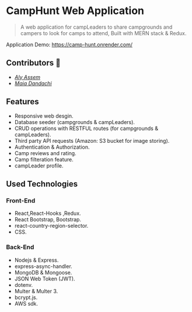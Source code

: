 # CampHunt Web Application
> A web application for campLeaders to share campgrounds and campers to look for camps to attend, Built with MERN stack & Redux.

Application Demo: https://camp-hunt.onrender.com/

## Contributors 🤝
 - [*Aly Assem*](https://github.com/AlyAssem)  
 - [*Maia Dandachi*](https://github.com/MaiaDandachi)
 
## Features

- Responsive web desgin.
- Database seeder (campgrounds & campLeaders).
- CRUD operations with RESTFUL routes (for campgrounds & campLeaders).
- Third party API requests (Amazon: S3 bucket for image storing).
- Authentication & Authorization.
- Camp reviews and rating.
- Camp filteration feature.
- campLeader profile.

## Used Technologies
### Front-End

- React,React-Hooks ,Redux.
- React Bootstrap, Bootstrap.
- react-country-region-selector.
- CSS.

### Back-End

- Nodejs & Express.
- express-async-handler.
- MongoDB & Mongoose.
- JSON Web Token (JWT).
- dotenv.
- Multer & Multer 3.
- bcrypt.js.
- AWS sdk.
